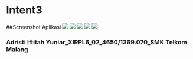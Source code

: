 # Intent3
##Screenshot Aplikasi
<img src="http://drive.google.com/uc?export=view&id=0B12QuPj8Haw9WEJtYjdqUXdWdE0">
	<img src="http://drive.google.com/uc?export=view&id=0B12QuPj8Haw9MlBicWVwQlVrRDA">
  <img src="http://drive.google.com/uc?export=view&id=0B12QuPj8Haw9ckx6c2hpVFptd1E">
<img src="http://drive.google.com/uc?export=view&id=0B12QuPj8Haw9Uk1GZHRDeElrTTQ">
<img src="http://drive.google.com/uc?export=view&id=0B12QuPj8Haw9enJIQjlCMUlhLVU">
### Adristi Iftitah Yuniar_XIRPL6_02_4650/1369.070_SMK Telkom Malang
